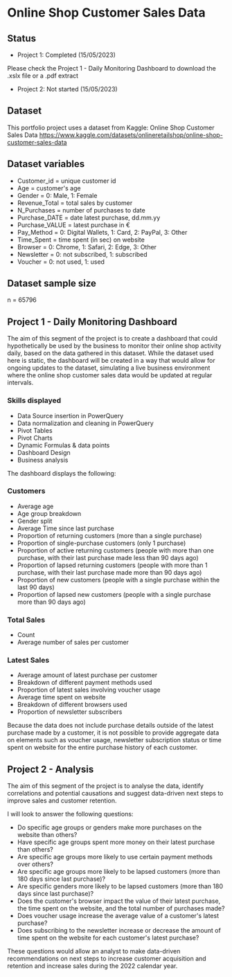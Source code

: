 # Online Shop Customer Sales Data

## Status
- Project 1: Completed (15/05/2023)

Please check the Project 1 - Daily Monitoring Dashboard to download the .xslx file or a .pdf extract

- Project 2: Not started (15/05/2023)

## Dataset
 This portfolio project uses a dataset from Kaggle: Online Shop Customer Sales Data
 https://www.kaggle.com/datasets/onlineretailshop/online-shop-customer-sales-data

## Dataset variables
- Customer_id = unique customer id
- Age = customer's age
- Gender = 0: Male, 1: Female
- Revenue_Total = total sales by customer
- N_Purchases = number of purchases to date
- Purchase_DATE = date latest purchase, dd.mm.yy
- Purchase_VALUE = latest purchase in €
- Pay_Method = 0: Digital Wallets, 1: Card, 2: PayPal, 3: Other
- Time_Spent = time spent (in sec) on website
- Browser = 0: Chrome, 1: Safari, 2: Edge, 3: Other
- Newsletter = 0: not subscribed, 1: subscribed
- Voucher = 0: not used, 1: used

## Dataset sample size

n = 65796

## Project 1 - Daily Monitoring Dashboard

The aim of this segment of the project is to create a dashboard that could hypothetically be used by the business to monitor their online shop activity daily, based on the data gathered in this dataset. While the dataset used here is static, the dashboard will be created in a way that would allow for ongoing updates to the dataset, simulating a live business environment where the online shop customer sales data would be updated at regular intervals.

### Skills displayed
- Data Source insertion in PowerQuery
- Data normalization and cleaning in PowerQuery
- Pivot Tables
- Pivot Charts
- Dynamic Formulas & data points
- Dashboard Design
- Business analysis

The dashboard displays the following:

### Customers

- Average age
- Age group breakdown
- Gender split
- Average Time since last purchase 
- Proportion of returning customers (more than a single purchase)
- Proportion of single-purchase customers (only 1 purchase) 
- Proportion of active returning customers (people with more than one purchase, with their last purchase made less than 90 days ago)
- Proportion of lapsed returning customers (people with more than 1 purchase, with their last purchase made more than 90 days ago) 
- Proportion of new customers (people with a single purchase within the last 90 days) 
- Proportion of lapsed new customers (people with a single purchase more than 90 days ago) 

### Total Sales
- Count 
- Average number of sales per customer 

### Latest Sales
- Average amount of latest purchase per customer 
- Breakdown of different payment methods used 
- Proportion of latest sales involving voucher usage
- Average time spent on website 
- Breakdown of different browsers used
- Proportion of newsletter subscribers

Because the data does not include purchase details outside of the latest purchase made by a customer, it is not possible to provide aggregate data on elements such as voucher usage, newsletter subscription status or time spent on website for the entire purchase history of each customer.

## Project 2 - Analysis
The aim of this segment of the project is to analyse the data, identify correlations and potential causations and suggest data-driven next steps to improve sales and customer retention. 

I will look to answer the following questions:

- Do specific age groups or genders make more purchases on the website than others?
- Have specific age groups spent more money on their latest purchase than others?
- Are specific age groups more likely to use certain payment methods over others?
- Are specific age groups more likely to be lapsed customers (more than 180 days since last purchase)?
- Are specific genders more likely to be lapsed customers (more than 180 days since last purchase)?
- Does the customer's browser impact the value of their latest purchase, the time spent on the website, and the total number of purchases made?
- Does voucher usage increase the average value of a customer's latest purchase?
- Does subscribing to the newsletter increase or decrease the amount of time spent on the website for each customer's latest purchase?

These questions would allow an analyst to make data-driven recommendations on next steps to increase customer acquisition and retention and increase sales during the 2022 calendar year.


